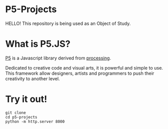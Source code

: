 # P5-Projects
  HELLO!
  This repository is being used as an Object of Study.

# What is P5.JS?
[P5](https://p5js.org) is a Javascript library derived from [processing](https://processing.org).

Dedicated to creative code and visual arts, it is powerful and simple to use.
This framework allow designers, artists and programmers to push their creativity to another level.

# Try it out!
```
git clone
cd p5-projects
python -m http.server 8000
```

